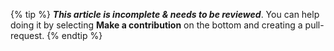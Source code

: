 {% tip %}
<b><i>This article is incomplete & needs to be reviewed</b></i>. You can help doing it by selecting <b>Make a contribution</b> on the bottom and creating a pull-request.
{% endtip %}